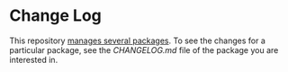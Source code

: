 # Change Log

This repository [manages several packages](packages). To see the changes for a particular package, see the _CHANGELOG.md_ file of the package you are interested in.
